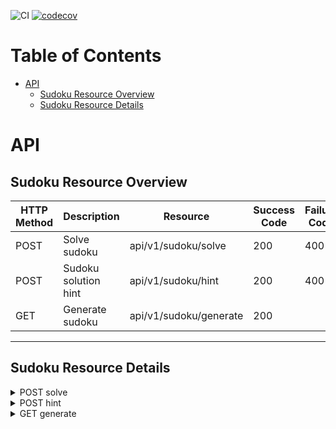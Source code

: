 ![CI](https://github.com/taleldayekh/sudoku-solver/workflows/CI/badge.svg) [![codecov](https://codecov.io/gh/taleldayekh/sudoku-solver/branch/develop/graph/badge.svg?token=IMBF7FXCAD)](https://codecov.io/gh/taleldayekh/sudoku-solver)

# Table of Contents

- [API](#api)
  - [Sudoku Resource Overview](#sudoku-resource-overview)
  - [Sudoku Resource Details](#sudoku-resource-details)

# API

## Sudoku Resource Overview

| HTTP Method | Description          | Resource               | Success Code | Failure Code |
| ----------- | -------------------- | ---------------------- | ------------ | ------------ |
| POST        | Solve sudoku         | api/v1/sudoku/solve    | 200          | 400          |
| POST        | Sudoku solution hint | api/v1/sudoku/hint     | 200          | 400          |
| GET         | Generate sudoku      | api/v1/sudoku/generate | 200          |              |

---

## Sudoku Resource Details

<details>
<summary>POST solve</summary>

#### Request

```shell
curl -X POST \
http://localhost:5000/api/v1/sudoku/solve \
-H "Content-Type: application/json" \
-d '{"sudoku": [<sudoku array>]}'
```

#### Success Responses

```shell
{"data": [<sudoku array>]}
```

```shell
{"data": "Sudoku is unsolvable"}
```

#### Error Responses

```shell
{"data": "Not a valid sudoku"}
```

```shell
{"error": "Invalid JSON key"}
```
</details>

<details>
<summary>POST hint</summary>

#### Request

```shell
curl -X POST \
http://localhost:5000/api/v1/sudoku/hint \
-H "Content-Type: application/json" \
-d '{"sudoku": [<sudoku array>]}'
```

#### Success Responses

```shell
{"data": [<sudoku array>]}
```

```shell
{"data": "Sudoku is unsolvable"}
```

#### Error Responses

```shell
{"data": "Not a valid sudoku"}
```

```shell
{"error": "Invalid JSON key"}
```
</details>

<details>
<summary>GET generate</summary>

#### Request

```shell
curl http://localhost:5000/api/v1/sudoku/generate
```

#### Success Responses

```shell
{"data": [<sudoku array>]}
```

</details>

